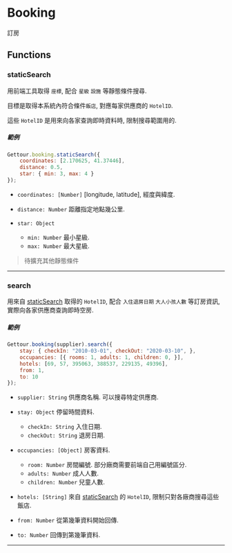 
# Booking

訂房

## Functions

### staticSearch

用前端工具取得 `座標`, 配合 `星級` `設施` 等靜態條件搜尋.

目標是取得本系統內符合條件`飯店`, 對應每家供應商的 `HotelID`.

這些 `HotelID` 是用來向各家查詢即時資料時, 限制搜尋範圍用的.

##### 範例

```javascript
Gettour.booking.staticSearch({
    coordinates: [2.170625, 41.37446],
    distance: 0.5,
    star: { min: 3, max: 4 }
});
```

- `coordinates: [Number]` [longitude, latitude], 經度與緯度.

- `distance: Number` 距離指定地點幾公里.

- `star: Object` 
    - `min: Number` 最小星級.
    - `max: Number` 最大星級.

> 待擴充其他靜態條件

---

### search

用來自 [staticSearch](https://github.com/Org08/gettour-doc/blob/master/api/booking.md#staticsearch) 取得的 `HotelID`, 配合 `入住退房日期` `大人小孩人數` 等訂房資訊, 實際向各家供應商查詢即時空房.

##### 範例

```javascript
Gettour.booking(supplier).search({
    stay: { checkIn: "2010-03-01", checkOut: "2020-03-10", },
    occupancies: [{ rooms: 1, adults: 1, children: 0, }],
    hotels: [69, 57, 395063, 388537, 229135, 49396],
    from: 1,
    to: 10
});
```

- `supplier: String` 供應商名稱. 可以搜尋特定供應商.

- `stay: Object` 停留時間資料.
    - `checkIn: String` 入住日期.
    - `checkOut: String` 退房日期.

- `occupancies: [Object]` 房客資料.
    - `room: Number` 房間編號. 部分廠商需要前端自己用編號區分.
    - `adults: Number` 成人人數.
    - `children: Number` 兒童人數.

- `hotels: [String]` 來自 [staticSearch](https://github.com/Org08/gettour-doc/blob/master/api/booking.md#staticsearch) 的 `HotelID`, 限制只對各廠商搜尋這些飯店.

- `from: Number` 從第幾筆資料開始回傳.

- `to: Number` 回傳到第幾筆資料.


---
